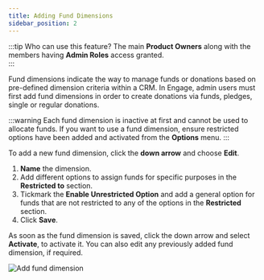 ```yaml
---
title: Adding Fund Dimensions
sidebar_position: 2
---
```


:::tip Who can use this feature?
The main **Product Owners** along with the members having **Admin Roles** access granted.  
:::

Fund dimensions indicate the way to manage funds or donations based on pre-defined dimension criteria within a CRM. In Engage, admin users must first add fund dimensions in order to create donations via funds, pledges, single or regular donations.

:::warning
Each fund dimension is inactive at first and cannot be used to allocate funds. If you want to use a fund dimension, ensure restricted options have been added and activated from the **Options** menu.
:::

To add a new fund dimension, click the **down arrow** and choose **Edit**. 

1. **Name** the dimension.
2. Add different options to assign funds for specific purposes in the **Restricted to** section.
3. Tickmark the **Enable Unrestricted Option** and add a general option for funds that are not restricted to any of the options in the **Restricted** section. 
4. Click **Save**.

As soon as the fund dimension is saved, click the down arrow and select **Activate**, to activate it. You can also edit any previously added fund dimension, if required.

![Add fund dimension](./adding-fund-dimensions.gif)